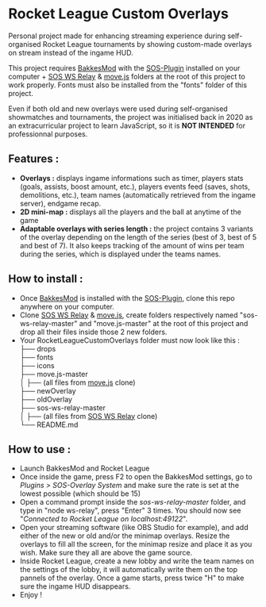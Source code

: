 # Rocket League Custom Overlays
Personal project made for enhancing streaming experience during self-organised Rocket League tournaments by showing custom-made overlays on stream instead of the ingame HUD.

This project requires [BakkesMod](https://www.bakkesmod.com/) with the [SOS-Plugin](https://gitlab.com/bakkesplugins/sos/sos-plugin) installed on your computer + [SOS WS Relay](https://gitlab.com/bakkesplugins/sos/sos-ws-relay) & [move.js](https://github.com/visionmedia/move.js/) folders at the root of this project to work properly. Fonts must also be installed from the "fonts" folder of this project.

Even if both old and new overlays were used during self-organised showmatches and tournaments, the project was initialised back in 2020 as an extracurricular project to learn JavaScript, so it is **NOT INTENDED** for professionnal purposes.

## Features :
- **Overlays :** displays ingame informations such as timer, players stats (goals, assists, boost amount, etc.), players events feed (saves, shots, demolitions, etc.), team names (automatically retrieved from the ingame server), endgame recap.
- **2D mini-map :** displays all the players and the ball at anytime of the game
- **Adaptable overlays with series length :** the project contains 3 variants of the overlay depending on the length of the series (best of 3, best of 5 and best of 7). It also keeps tracking of the amount of wins per team during the series, which is displayed under the teams names.

## How to install :
- Once [BakkesMod](https://www.bakkesmod.com/) is installed with the [SOS-Plugin](https://gitlab.com/bakkesplugins/sos/sos-plugin), clone this repo anywhere on your computer.
- Clone [SOS WS Relay](https://gitlab.com/bakkesplugins/sos/sos-ws-relay) & [move.js](https://github.com/visionmedia/move.js/), create folders respectively named "sos-ws-relay-master" and "move.js-master" at the root of this project and drop all their files inside those 2 new folders.
- Your RocketLeagueCustomOverlays folder must now look like this : \
├── drops \
├── fonts \
├── icons \
├── move.js-master \
│   ├── (all files from [move.js](https://github.com/visionmedia/move.js/) clone) \
├── newOverlay \
├── oldOverlay \
├── sos-ws-relay-master \
│   ├── (all files from [SOS WS Relay](https://gitlab.com/bakkesplugins/sos/sos-ws-relay) clone) \
└── README.md

## How to use :
- Launch BakkesMod and Rocket League
- Once inside the game, press F2 to open the BakkesMod settings, go to *Plugins > SOS-Overlay System* and make sure the rate is set at the lowest possible (which should be 15)
- Open a command prompt inside the *sos-ws-relay-master* folder, and type in "node ws-relay", press "Enter" 3 times. You should now see "*Connected to Rocket League on localhost:49122*".
- Open your streaming software (like OBS Studio for example), and add either of the new or old and/or the minimap overlays. Resize the overlays to fill all the screen, for the minimap resize and place it as you wish. Make sure they all are above the game source.
- Inside Rocket League, create a new lobby and write the team names on the settings of the lobby, it will automatically write them on the top pannels of the overlay. Once a game starts, press twice "H" to make sure the ingame HUD disappears.
- Enjoy !